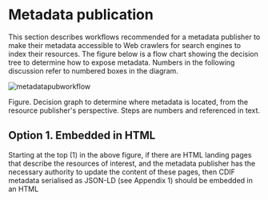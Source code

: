 # Metadata publication

This section describes workflows recommended for a metadata publisher to make their metadata accessible to Web crawlers for search engines to index their resources. The figure below is a flow chart showing the decision tree to determine how to expose metadata. Numbers in the following discussion refer to numbered boxes in the diagram.

![metadatapubworkflow](./figures/fig-flowchart.jpg)

Figure. Decision graph to determine where metadata is located, from the resource publisher's perspective. Steps are numbers and referenced in text.

## Option 1. Embedded in HTML
Starting at the top (1) in the above figure, if there are HTML landing pages that describe the resources of interest, and the metadata publisher has the necessary authority to update the content of these pages, then CDIF metadata serialised as JSON-LD (see Appendix 1) should be embedded in an HTML <script> element in the &lt;head&gt> section of each landing page (3). The script should have the following type and profile attributes: 

<p style="text-align: center;">type="application/ld+json" profile="CDIF1.0"</p>

## Option 2. Individual metadata file URLs
If the resources of interest do not have individual landing pages, or the metadata publisher does not have authority to update the content of landing pages, the metadata should be placed in a Web-accessible location (step 4 in the figure above). There are two common approaches:
- Each metadata record is accessed in a separate, static file with its own URL. The CDIF metadata is serialised as JSON-LD (see [Schema.org implementation](./schemaorgimplementation.md) ). MIME type for the metadata file, returned as the Content-Type parameter in the HTTP response header, is:
<p style="text-align: center;">type="application/ld+json" profile="CDIF1.0"</p>

- Each metadata record is accessed dynamically from the server using a URL. There are various open-source metadata server systems that can be configured to deliver CDIF metadata from the server's metadata database, e.g. [GeoNetwork OpenSource](https://geonetwork-opensource.org/), [GeoPortal](https://github.com/Esri/geoportal-server-catalog), [CKAN](https://ckan.org/). The metadata retrieval URLs have different syntax depending on the software used, but typically include a metadata record identifier and a format parameter that would be used to indicate that CDIF metadata should be returned. If there is a format parameter in URL requests, its value should be '**CDIF1.0**'.

## Option 3. Metadata list file
- A collection of metadata records is gathered in one file accessed using a single URL. For CDIF, this file should contain a set of CDIF JSON-LD metadata objects, implemented as a schema.org [ItemList](https://schema.org/ItemList). See example in Appendix 1. The MIME type for the collection is:

<p style="text-align: center;">*type="application/ld+json" profile="CDIF-list-1.0"*</p>

# Find metadata
CDIF recommends the use of sitemaps to address the questions of how crawlers find metadata to index or use. A [sitemap](https://www.sitemaps.org/protocol.html) is an XML document that a metadata crawler or harvester can access (**6** in the figure above). The basic sitemap is an XML document that is a structured list of URLs, with an optional date stamp property that should indicate when the metadata at the URL target location was last updated. The most basic CDIF recommended approach for resources that have landing pages that can be modified is Option 1 outlined above. The workflow for a harvester in this approach corresponds to existing structured data on the Web practice, with metadata conforming to the CDIF recommendations. Existing robots.txt and sitemap files can be used, and no modifications need to be made to HTTP headers provided by resource servers.

![Basic harvesting pattern](./figures/basicharvestingpattern.jpg)

Figure. Basic harvesting pattern: sitemap with locations that contain HTML documents with embedded CDIF metadata

If resources do not have landing pages, or the landing pages cannot be modified, harvesters must be provided with links to the metadata records to index. The basic approach for this next level of service is similar, but the harvester cannot assume that the metadata is embedded in the content accessed from the sitemap url/loc. The sitemap url/locs must either get the metadata document directly, or it might get the resource content directly. In the second case, a URL to get the metadata must be included in the HTTP response header. Because the basic sitemap only provides a URL, the harvester will need to check which of these options is being used. The approach using standard Web architecture is to inspect the HTTP response header. If the returned document is a CDIF metadata document, the header will have a content-type parameter with the value "*application/ld+json; profile='CDIF1.0'*" or *profile='CDIF-list-1.0'* if the document is an itemList with multiple metadata records. The harvester should get the content at the sitemap url/loc and use that. If the content-type has a different value, then the header should have link element with *rel='describedby'*, *type='application/ld+json'*, and *profile='CDIF1.0'* or *profile='CDIF-list-1.0'*. In this case, the harvester will GET the content at the link href and use that. Inclusion of the describedby link in the HTTP header is the pattern used by Signposting.

Other [Signposting links](.metadata/signpostinglinkrel) could be inserted into the HTTP response headers (or HTTP landing pages if they exist) if Web site administrators allow. This can provide additional value for clients implementing signposting.

![Harvesting pattern for locations that do not have embedded metadata scripts](./figures/harvestnoembeddedscript.jpg)

Figure. Harvesting pattern for locations that do not have embedded metadata scripts. Either the url/loc content is a metadata document (JSON-LD, CDIF profile), or there is a Signposting link with *rel=describedby* in the HTTP head. To indicate that this is not a standard sitemap, the robots.txt link to the sitemap should identify CDIF1.0 as the userAgent.

Note that in this second case, the sitemap url/loc locations will get content that is not HTML. A non-CDIF aware harvester will be expecting HTML (or indexable text) content, and this might cause problems. Harvesters will generally find the sitemap using a link from a [robots.txt](https://datatracker.ietf.org/doc/rfc9309/) file placed in the root of the server containing the sitemap and metadata. In the robots file, the user agent value can be used to indicate a sitemap link for CDIF-aware agents in cases for which the sitemap links are not to pages that have embedded CDIF metadata &lt;script&gt; elements. If the harvester accesses a sitemap under this user agent, the url/loc location content should be processed as outlined in the last paragraph.

<p style="font-family:courier;">User-agent: CDIF1.0</p>
<p style="font-family:courier;">Sitemap: http://www.example.com/CDIFsitemap.xml </p>

Based on these recommendations, metadata generated using the CDIF content and serialisation can be found and harvested by agents using standard off-the-shelf Web technology.